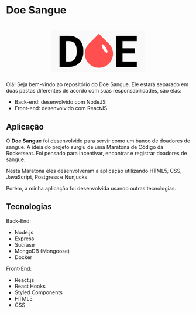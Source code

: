 # Doe Sangue

<h1 align="center">
  <img alt="Be The Hero" title="Be The Hero" src=".github/logo.png" />
</h1>

Olá! Seja bem-vindo ao repositório do Doe Sangue. Ele estará separado em duas pastas diferentes de acordo com suas responsabilidades, são elas:

- Back-end: desenvolvido com NodeJS
- Front-end: desenvolvido com ReactJS

## Aplicação

O **Doe Sangue** foi desenvolvido para servir como um banco de doadores de sangue. A ideia do projeto surgiu de uma Maratona de Código da Rocketseat. Foi pensado para incentivar, encontrar e registrar doadores de sangue.

Nesta Maratona eles desenvolveram a aplicação utilizando HTML5, CSS, JavaScript, Postgress e Nunjucks.

Porém, a minha aplicação foi desenvolvida usando outras tecnologias.

## Tecnologias

Back-End:

- Node.js
- Express
- Sucrase
- MongoDB (Mongoose)
- Docker

Front-End:

- React.js
- React Hooks
- Styled Components
- HTML5
- CSS

